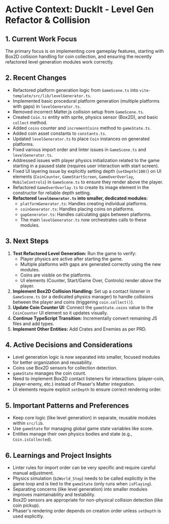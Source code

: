 # Active Context: DuckIt - Level Gen Refactor & Collision

## 1. Current Work Focus

The primary focus is on implementing core gameplay features, starting with Box2D collision handling for coin collection, and ensuring the recently refactored level generation modules work correctly.

## 2. Recent Changes

- Refactored platform generation logic from `GameScene.ts` into `vite-template/src/lib/levelGenerator.ts`.
- Implemented basic procedural platform generation (multiple platforms with gaps) in `levelGenerator.ts`.
- Removed incorrect Matter.js collision setup from `GameScene.ts`.
- Created `Coin.ts` entity with sprite, physics sensor (Box2D), and basic `collect` method.
- Added `coins` counter and `incrementCoins` method to `gameState.ts`.
- Added coin asset constants to `constants.ts`.
- Updated `levelGenerator.ts` to place `Coin` instances on generated platforms.
- Fixed various import order and linter issues in `GameScene.ts` and `levelGenerator.ts`.
- Addressed issues with player physics initialization related to the game starting in a paused state (requires user interaction with start screen).
- Fixed UI layering issue by explicitly setting depth (`setDepth(100)`) on UI elements (`CoinCounter`, `GameStartScreen`, `GameOverOverlay`, `MobileControls`) in `GameScene.ts` to ensure they render above the player.
- Refactored `GameOverOverlay.ts` to create its image element in the constructor for reliable depth setting.
- **Refactored `levelGenerator.ts` into smaller, dedicated modules:**
  - `platformGenerator.ts`: Handles creating individual platforms.
  - `coinGenerator.ts`: Handles placing coins on platforms.
  - `gapGenerator.ts`: Handles calculating gaps between platforms.
  - The main `levelGenerator.ts` now orchestrates calls to these modules.

## 3. Next Steps

1.  **Test Refactored Level Generation:** Run the game to verify:
    - Player physics are active after starting the game.
    - Multiple platforms with gaps are generated correctly using the new modules.
    - Coins are visible on the platforms.
    - UI elements (Counter, Start/Game Over, Controls) render _above_ the player.
2.  **Implement Box2D Collision Handling:** Set up a contact listener in `GameScene.ts` (or a dedicated physics manager) to handle collisions between the player and coins (triggering `coin.collect()`).
3.  **Update Coin Counter UI:** Connect the `gameState.coins` value to the `CoinCounter` UI element so it updates visually.
4.  **Continue TypeScript Transition:** Incrementally convert remaining JS files and add types.
5.  **Implement Other Entities:** Add Crates and Enemies as per PRD.

## 4. Active Decisions and Considerations

- Level generation logic is now separated into smaller, focused modules for better organization and reusability.
- Coins use Box2D sensors for collection detection.
- `gameState` manages the coin count.
- Need to implement Box2D contact listeners for interactions (player-coin, player-enemy, etc.) instead of Phaser's Matter integration.
- UI elements require explicit `setDepth` to ensure correct rendering order.

## 5. Important Patterns and Preferences

- Keep core logic (like level generation) in separate, reusable modules within `src/lib`.
- Use `gameState` for managing global game state variables like score.
- Entities manage their own physics bodies and state (e.g., `Coin.isCollected`).

## 6. Learnings and Project Insights

- Linter rules for import order can be very specific and require careful manual adjustment.
- Physics simulation (`b2World_Step`) needs to be called explicitly in the game loop and is tied to the `gameState` (only runs when `isPlaying`).
- Separating concerns (like level generation) into smaller modules improves maintainability and testability.
- Box2D sensors are appropriate for non-physical collision detection (like coin pickup).
- Phaser's rendering order depends on creation order unless `setDepth` is used explicitly.
